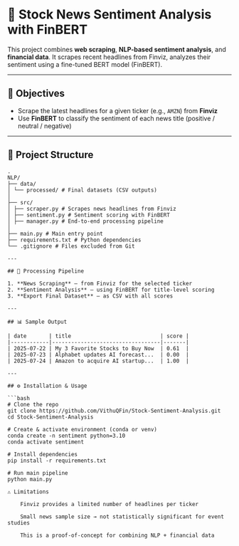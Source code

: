 # 📰 Stock News Sentiment Analysis with FinBERT

This project combines **web scraping**, **NLP-based sentiment analysis**, and **financial data**. It scrapes recent headlines from Finviz, analyzes their sentiment using a fine-tuned BERT model (FinBERT).

---

## 🚀 Objectives

- Scrape the latest headlines for a given ticker (e.g., `AMZN`) from **Finviz**
- Use **FinBERT** to classify the sentiment of each news title (positive / neutral / negative)

---

## 🧱 Project Structure

```plaintext
.
NLP/
├── data/
│ └── processed/ # Final datasets (CSV outputs)
│
├── src/
│ ├── scraper.py # Scrapes news headlines from Finviz
│ ├── sentiment.py # Sentiment scoring with FinBERT
│ ├── manager.py # End-to-end processing pipeline
│
├── main.py # Main entry point
├── requirements.txt # Python dependencies
└── .gitignore # Files excluded from Git

---

## 🔁 Processing Pipeline

1. **News Scraping** – from Finviz for the selected ticker
2. **Sentiment Analysis** – using FinBERT for title-level scoring
3. **Export Final Dataset** – as CSV with all scores

---

## 📊 Sample Output

| date       | title                            | score |
|------------|----------------------------------|-------|
| 2025-07-22 | My 3 Favorite Stocks to Buy Now  | 0.61  |
| 2025-07-23 | Alphabet updates AI forecast...  | 0.00  |
| 2025-07-24 | Amazon to acquire AI startup...  | 1.00  |

---

## ⚙️ Installation & Usage

```bash
# Clone the repo
git clone https://github.com/VithuQFin/Stock-Sentiment-Analysis.git
cd Stock-Sentiment-Analysis

# Create & activate environment (conda or venv)
conda create -n sentiment python=3.10
conda activate sentiment

# Install dependencies
pip install -r requirements.txt

# Run main pipeline
python main.py

⚠️ Limitations

    Finviz provides a limited number of headlines per ticker

    Small news sample size → not statistically significant for event studies

    This is a proof-of-concept for combining NLP + financial data
